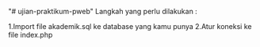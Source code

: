 "# ujian-praktikum-pweb" 
Langkah yang perlu dilakukan :

1.Import file akademik.sql ke database yang kamu punya
2.Atur koneksi ke file index.php
